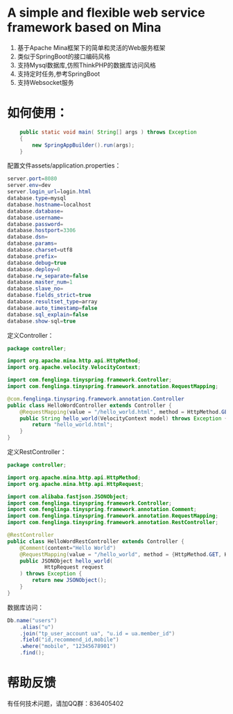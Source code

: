 A simple and flexible web service framework based on Mina
============================
1. 基于Apache Mina框架下的简单和灵活的Web服务框架
2. 类似于SpringBoot的接口编码风格
3. 支持Mysql数据库,仿照ThinkPHP的数据库访问风格
4. 支持定时任务,参考SpringBoot
5. 支持Websocket服务


如何使用：
============================

```java
    public static void main( String[] args ) throws Exception
    {
		new SpringAppBuilder().run(args);
    }
```

配置文件assets/application.properties：
```java
server.port=8080
server.env=dev
server.login_url=login.html
database.type=mysql
database.hostname=localhost
database.database=
database.username=
database.password=
database.hostport=3306
database.dsn=
database.params=
database.charset=utf8
database.prefix=
database.debug=true
database.deploy=0
database.rw_separate=false
database.master_num=1
database.slave_no=
database.fields_strict=true
database.resultset_type=array
database.auto_timestamp=false
database.sql_explain=false
database.show-sql=true
```

定义Controller：
```java
package controller;

import org.apache.mina.http.api.HttpMethod;
import org.apache.velocity.VelocityContext;

import com.fenglinga.tinyspring.framework.Controller;
import com.fenglinga.tinyspring.framework.annotation.RequestMapping;

@com.fenglinga.tinyspring.framework.annotation.Controller
public class HelloWordController extends Controller {	
	@RequestMapping(value = "/hello_world.html", method = HttpMethod.GET)
	public String hello_world(VelocityContext model) throws Exception {
		return "hello_world.html";
	}
}
```

定义RestController：
```java
package controller;

import org.apache.mina.http.api.HttpMethod;
import org.apache.mina.http.api.HttpRequest;

import com.alibaba.fastjson.JSONObject;
import com.fenglinga.tinyspring.framework.Controller;
import com.fenglinga.tinyspring.framework.annotation.Comment;
import com.fenglinga.tinyspring.framework.annotation.RequestMapping;
import com.fenglinga.tinyspring.framework.annotation.RestController;

@RestController
public class HelloWordRestController extends Controller {
	@Comment(content="Hello World")
	@RequestMapping(value = "/hello_world", method = {HttpMethod.GET, HttpMethod.POST})
	public JSONObject hello_world(
			HttpRequest request
	) throws Exception {
		return new JSONObject();
	}
}
```

数据库访问：
```java
Db.name("users")
	.alias("u")
	.join("tp_user_account ua", "u.id = ua.member_id")
	.field("id,recommend_id,mobile")
	.where("mobile", "12345678901")
	.find();
```

帮助反馈
============================
有任何技术问题，请加QQ群：836405402

